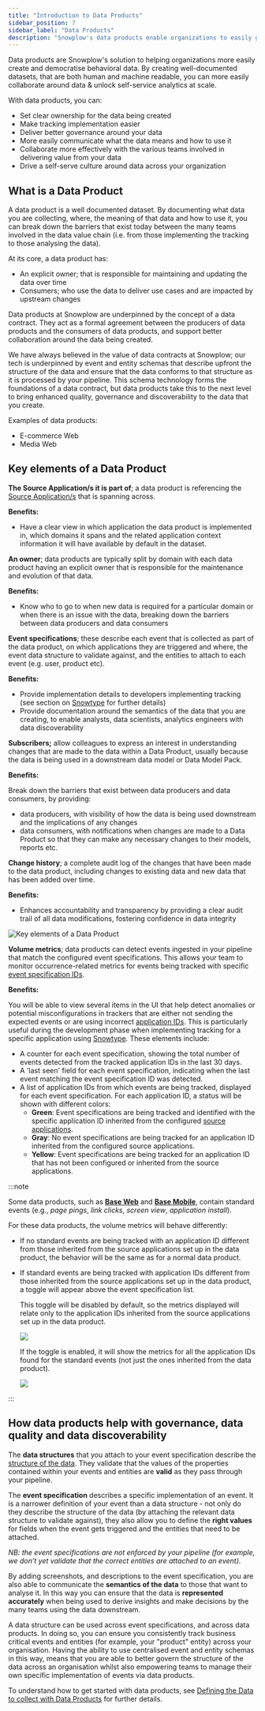 ```yaml
---
title: "Introduction to Data Products"
sidebar_position: 7
sidebar_label: "Data Products"
description: "Snowplow's data products enable organizations to easily generate AI and BI-ready data that is reliable, clear, compliant, accurate, and predictable"
---
```


Data products are Snowplow's solution to helping organizations more easily create and democratise behavioral data. By creating well-documented datasets, that are both human and machine readable, you can more easily collaborate around data & unlock self-service analytics at scale.

With data products, you can:

* Set clear ownership for the data being created
* Make tracking implementation easier
* Deliver better governance around your data
* More easily communicate what the data means and how to use it
* Collaborate more effectively with the various teams involved in delivering value from your data
* Drive a self-serve culture around data across your organization

## What is a Data Product

A data product is a well documented dataset. By documenting what data you are collecting, where, the meaning of that data and how to use it, you can break down the barriers that exist today between the many teams involved in the data value chain (i.e. from those implementing the tracking to those analysing the data).

At its core, a data product has:

* An explicit owner; that is responsible for maintaining and updating the data over time
* Consumers; who use the data to deliver use cases and are impacted by upstream changes

Data products at Snowplow are underpinned by the concept of a data contract. They act as a formal agreement between the producers of data products and the consumers of data products, and support better collaboration around the data being created.

We have always believed in the value of data contracts at Snowplow; our tech is underpinned by event and entity schemas that describe upfront the structure of the data and ensure that the data conforms to that structure as it is processed by your pipeline. This schema technology forms the foundations of a data contract, but data products take this to the next level to bring enhanced quality, governance and discoverability to the data that you create.

Examples of data products:

* E-commerce Web
* Media Web

## Key elements of a Data Product

**The Source Application/s it is part of**; a data product is referencing the [Source Application/s](/docs/data-product-studio/source-applications/index.md) that is spanning across.

**Benefits:**

* Have a clear view in which application the data product is implemented in, which domains it spans and the related application context information it will have available by default in the dataset.

**An owner**; data products are typically split by domain with each data product having an explicit owner that is responsible for the maintenance and evolution of that data.

**Benefits:**

* Know who to go to when new data is required for a particular domain or when there is an issue with the data, breaking down the barriers between data producers and data consumers

**Event specifications**; these describe each event that is collected as part of the data product, on which applications they are triggered and where, the event data structure to validate against, and the entities to attach to each event (e.g. user, product etc).

**Benefits:**

* Provide implementation details to developers implementing tracking (see section on [Snowtype](/docs/data-product-studio/snowtype/index.md) for further details)
* Provide documentation around the semantics of the data that you are creating, to enable analysts, data scientists, analytics engineers with data discoverability

**Subscribers;** allow colleagues to express an interest in understanding changes that are made to the data within a Data Product, usually because the data is being used in a downstream data model or Data Model Pack.

**Benefits:**

Break down the barriers that exist between data producers and data consumers, by providing:

* data producers, with visibility of how the data is being used downstream and the implications of any changes
* data consumers, with notifications when changes are made to a Data Product so that they can make any necessary changes to their models, reports etc.

**Change history**; a complete audit log of the changes that have been made to the data product, including changes to existing data and new data that has been added over time.

**Benefits:**

* Enhances accountability and transparency by providing a clear audit trail of all data modifications, fostering confidence in data integrity

![Key elements of a Data Product](images/key-elements-of-a-data-product.png)

**Volume metrics**; data products can detect events ingested in your pipeline that match the configured event specifications. This allows your team to monitor occurrence-related metrics for events being tracked with specific [event specification IDs](/docs/data-product-studio/snowtype/commands/index.md#snowtype-patch).

**Benefits:**

You will be able to view several items in the UI that help detect anomalies or potential misconfigurations in trackers that are either not sending the expected events or are using incorrect [application IDs](/docs/data-product-studio/source-applications/index.md#application-ids). This is particularly useful during the development phase when implementing tracking for a specific application using [Snowtype](/docs/data-product-studio/snowtype/index.md). These elements include:

* A counter for each event specification, showing the total number of events detected from the tracked application IDs in the last 30 days.
* A 'last seen' field for each event specification, indicating when the last event matching the event specification ID was detected.
* A list of application IDs from which events are being tracked, displayed for each event specification. For each application ID, a status will be shown with different colors:
  * __Green__: Event specifications are being tracked and identified with the specific application ID inherited from the configured [source applications](/docs/data-product-studio/source-applications/index.md).
  * __Gray__: No event specifications are being tracked for an application ID inherited from the configured source applications.
  * __Yellow__: Event specifications are being tracked for an application ID that has not been configured or inherited from the source applications.

:::note

Some data products, such as [__Base Web__](/docs/data-product-studio/data-products/data-product-templates/index.md#base-web) and [__Base Mobile__](/docs/data-product-studio/data-products/data-product-templates/index.md#base-mobile), contain standard events (e.g., _page pings_, _link clicks_, _screen view_, _application install_).

For these data products, the volume metrics will behave differently:

- If no standard events are being tracked with an application ID different from those inherited from the source applications set up in the data product, the behavior will be the same as for a normal data product.

- If standard events are being tracked with application IDs different from those inherited from the source applications set up in the data product, a toggle will appear above the event specification list.

  This toggle will be disabled by default, so the metrics displayed will relate only to the application IDs inherited from the source applications set up in the data product.

  ![](images/data_product_metrics_default.png)

  If the toggle is enabled, it will show the metrics for all the application IDs found for the standard events (not just the ones inherited from the data product).

  ![](images/data_product_metrics_toggled.png)

:::

## How data products help with governance, data quality and data discoverability

The **data structures** that you attach to your event specification describe the [structure of the data](/docs/fundamentals/schemas/index.md). They validate that the values of the properties contained within your events and entities are **valid** as they pass through your pipeline.

The **event specification** describes a specific implementation of an event. It is a narrower definition of your event than a data structure - not only do they describe the structure of the data (by attaching the relevant data structure to validate against), they also allow you to define the **right values** for fields when the event gets triggered and the entities that need to be attached.

*NB: the event specifications are not enforced by your pipeline (for example, we don’t yet validate that the correct entities are attached to an event).*

By adding screenshots, and descriptions to the event specification, you are also able to communicate the **semantics of the data** to those that want to analyse it. In this way you can ensure that the data is **represented accurately** when being used to derive insights and make decisions by the many teams using the data downstream.

A data structure can be used across event specifications, and across data products. In doing so, you can ensure you consistently track business critical events and entities (for example, your "product" entity) across your organisation. Having the ability to use centralised event and entity schemas in this way, means that you are able to better govern the structure of the data across an organisation whilst also empowering teams to manage their own specific implementation of events via data products.

To understand how to get started with data products, see [Defining the Data to collect with Data Products](/docs/data-product-studio/data-products/index.md) for further details.

